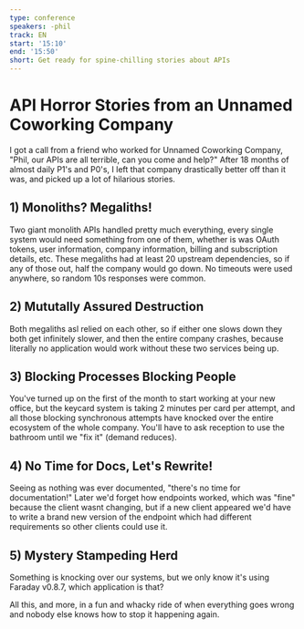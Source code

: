 ```yaml
---
type: conference
speakers: -phil
track: EN
start: '15:10'
end: '15:50'
short: Get ready for spine-chilling stories about APIs
---
```


# API Horror Stories from an Unnamed Coworking Company

I got a call from a friend who worked for Unnamed Coworking Company, "Phil, our APIs are all terrible, can you come and help?" After 18 months of almost daily P1's and P0's, I left that company drastically better off than it was, and picked up a lot of hilarious stories.

## 1) Monoliths? Megaliths!
Two giant monolith APIs handled pretty much everything, every single system would need something from one of them, whether is was OAuth tokens, user information, company information, billing and subscription details, etc. These megaliths had at least 20 upstream dependencies, so if any of those out, half the company would go down. No timeouts were used anywhere, so random 10s responses were common.


## 2) Mututally Assured Destruction
Both megaliths asl relied on each other, so if either one slows down they both get infinitely slower, and then the entire company crashes, because literally no application would work without these two services being up.


## 3) Blocking Processes Blocking People
You've turned up on the first of the month to start working at your new office, but the keycard system is taking 2 minutes per card per attempt, and all those blocking synchronous attempts have knocked over the entire ecosystem of the whole company. You'll have to ask reception to use the bathroom until we "fix it" (demand reduces).


## 4) No Time for Docs, Let's Rewrite!
Seeing as nothing was ever documented, "there's no time for documentation!" Later we'd forget how endpoints worked, which was "fine" because the client wasnt changing, but if a new client appeared we'd have to write a brand new version of the endpoint which had different requirements so other clients could use it.


## 5) Mystery Stampeding Herd
Something is knocking over our systems, but we only know it's using Faraday v0.8.7, which application is that?

All this, and more, in a fun and whacky ride of when everything goes wrong and nobody else knows how to stop it happening again.
